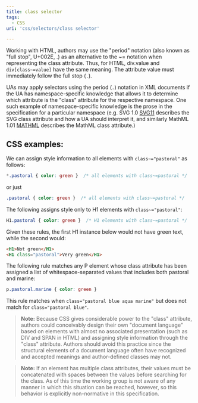 ```yaml
---
title: class selector
tags:
  - CSS
uri: 'css/selectors/class selector'

---
```

Working with HTML, authors may use the "period" notation (also known as "full stop", U+002E, .) as an alternative to the \~= notation when representing the class attribute. Thus, for HTML, div.value and `div[class~=value]` have the same meaning. The attribute value must immediately follow the full stop (`.`).

UAs may apply selectors using the period (`.`) notation in XML documents if the UA has namespace-specific knowledge that allows it to determine which attribute is the "class" attribute for the respective namespace. One such example of namespace-specific knowledge is the prose in the specification for a particular namespace (e.g. SVG 1.0 [SVG11](http://www.w3.org/TR/2011/REC-css3-selectors-20110929/#SVG11) describes the SVG class attribute and how a UA should interpret it, and similarly MathML 1.01 [MATHML](http://www.w3.org/TR/2011/REC-css3-selectors-20110929/#MATHML) describes the MathML class attribute.)

## <span>CSS examples:</span>

We can assign style information to all elements with `class~="pastoral"` as follows:

``` css
*.pastoral { color: green }  /* all elements with class~=pastoral */
```

 or just

``` css
.pastoral { color: green }  /* all elements with class~=pastoral */
```

 The following assigns style only to H1 elements with `class~="pastoral"`:

``` css
H1.pastoral { color: green }  /* H1 elements with class~=pastoral */
```

 Given these rules, the first H1 instance below would not have green text, while the second would:

``` html
<H1>Not green</H1>
<H1 class="pastoral">Very green</H1>
```

 The following rule matches any P element whose class attribute has been assigned a list of whitespace-separated values that includes both pastoral and marine:

``` css
p.pastoral.marine { color: green }
```

 This rule matches when `class="pastoral blue aqua marine"` but does not match for `class="pastoral blue"`.

> **Note:** Because CSS gives considerable power to the "class" attribute, authors could conceivably design their own "document language" based on elements with almost no associated presentation (such as DIV and SPAN in HTML) and assigning style information through the "class" attribute. Authors should avoid this practice since the structural elements of a document language often have recognized and accepted meanings and author-defined classes may not.

> **Note:** If an element has multiple class attributes, their values must be concatenated with spaces between the values before searching for the class. As of this time the working group is not aware of any manner in which this situation can be reached, however, so this behavior is explicitly non-normative in this specification.